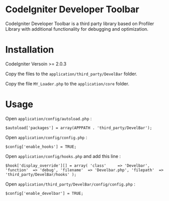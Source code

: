 # CodeIgniter Developer Toolbar

CodeIgniter Developer Toolbar is a third party library based on Profiler Library with additional functionality for debugging and optimization.

# Installation

CodeIgniter Versoin >= 2.0.3

Copy the files to the `application/third_party/DevelBar` folder.

Copy the file `MY_Loader.php` to the `application/core` folder.

# Usage

Open `application/config/autoload.php` :

`$autoload['packages'] = array(APPPATH . 'third_party/DevelBar');`

Open `application/config/config.php` :

`$config['enable_hooks'] = TRUE;`

Open `application/config/hooks.php` and add this line :

`$hook['display_override'][] = array(
	'class'  	=> 'Develbar',
    'function' 	=> 'debug',
    'filename' 	=> 'Develbar.php',
    'filepath' 	=> 'third_party/DevelBar/hooks'
);`

Open `application/third_party/DevelBar/config/config.php` :

`$config['enable_develbar'] = TRUE;`